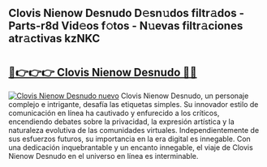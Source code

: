 ## Clovis Nienow Desnudo D𝚎sn𝚞dos filtr𝚊dos - Parts-r8d Vid𝚎os f𝚘tos - N𝚞evas filtr𝚊ciones atr𝚊ctivas kzNKC

# <h2><a href="http://mbd8e0.tromn.icu/?c=Clovis+Nienow+Desnudo">🔗👉👉👉 Clovis Nienow Desnudo 🔗🔗</a></h2>

[![Clovis Nienow Desnudo nuevo](https://i.imgur.com/pEAQMta.gif)](http://mbd8e0.tromn.icu/?c=Clovis+Nienow+Desnudo)
Clovis Nienow Desnudo, un personaje complejo e intrigante, desafía las etiquetas simples. Su innovador estilo de comunicación en línea ha cautivado y enfurecido a los críticos, encendiendo debates sobre la privacidad, la expresión artística y la naturaleza evolutiva de las comunidades virtuales. Independientemente de sus esfuerzos futuros, su importancia en la era digital es innegable. Con una dedicación inquebrantable y un encanto innegable, el viaje de Clovis Nienow Desnudo en el universo en línea es interminable.
